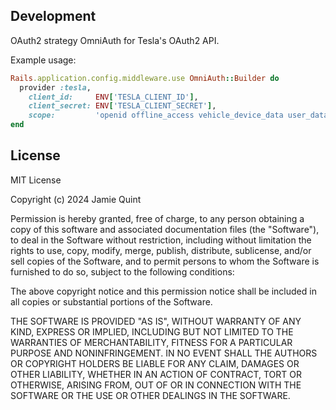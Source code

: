 
## Development

OAuth2 strategy OmniAuth for Tesla's OAuth2 API.

Example usage:

```ruby
Rails.application.config.middleware.use OmniAuth::Builder do
  provider :tesla,
    client_id:     ENV['TESLA_CLIENT_ID'],
    client_secret: ENV['TESLA_CLIENT_SECRET'],
    scope:         'openid offline_access vehicle_device_data user_data'
end
```

## License

MIT License

Copyright (c) 2024 Jamie Quint

Permission is hereby granted, free of charge, to any person obtaining a copy
of this software and associated documentation files (the "Software"), to deal
in the Software without restriction, including without limitation the rights
to use, copy, modify, merge, publish, distribute, sublicense, and/or sell
copies of the Software, and to permit persons to whom the Software is
furnished to do so, subject to the following conditions:

The above copyright notice and this permission notice shall be included in all
copies or substantial portions of the Software.

THE SOFTWARE IS PROVIDED "AS IS", WITHOUT WARRANTY OF ANY KIND, EXPRESS OR
IMPLIED, INCLUDING BUT NOT LIMITED TO THE WARRANTIES OF MERCHANTABILITY,
FITNESS FOR A PARTICULAR PURPOSE AND NONINFRINGEMENT. IN NO EVENT SHALL THE
AUTHORS OR COPYRIGHT HOLDERS BE LIABLE FOR ANY CLAIM, DAMAGES OR OTHER
LIABILITY, WHETHER IN AN ACTION OF CONTRACT, TORT OR OTHERWISE, ARISING FROM,
OUT OF OR IN CONNECTION WITH THE SOFTWARE OR THE USE OR OTHER DEALINGS IN THE
SOFTWARE.
